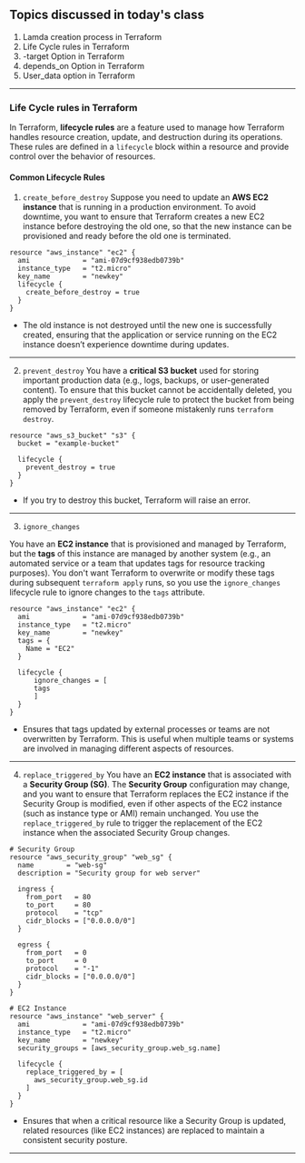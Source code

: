 Topics discussed in today's class
-----------------------------------------
1. Lamda creation process in Terraform
2. Life Cycle rules in Terraform
3. -target Option in Terraform
4. depends_on Option in Terraform
5. User_data option in Terraform
----------------------------------------------------------------------------------

### Life Cycle rules in Terraform
In Terraform, **lifecycle rules** are a feature used to manage how Terraform handles resource creation, update, and destruction during its operations. These rules are defined in a `lifecycle` block within a resource and provide control over the behavior of resources.  

#### Common Lifecycle Rules
1. `create_before_destroy`
Suppose you need to update an **AWS EC2 instance** that is running in a production environment. To avoid downtime, you want to ensure that Terraform creates a new EC2 instance before destroying the old one, so that the new instance can be provisioned and ready before the old one is terminated.

```
resource "aws_instance" "ec2" {
  ami             = "ami-07d9cf938edb0739b"
  instance_type   = "t2.micro"
  key_name        = "newkey"
  lifecycle {
    create_before_destroy = true
  }
}
```
- The old instance is not destroyed until the new one is successfully created, ensuring that the application or service running on the EC2 instance doesn’t experience downtime during updates.

--------------------------------------------------------------------------------------------
2. `prevent_destroy`
You have a **critical S3 bucket** used for storing important production data (e.g., logs, backups, or user-generated content). To ensure that this bucket cannot be accidentally deleted, you apply the `prevent_destroy` lifecycle rule to protect the bucket from being removed by Terraform, even if someone mistakenly runs `terraform destroy`.

```
resource "aws_s3_bucket" "s3" {
  bucket = "example-bucket"

  lifecycle {
    prevent_destroy = true
  }
}
```
- If you try to destroy this bucket, Terraform will raise an error.

---------------------------------------------------------------------------------

3. `ignore_changes`

You have an **EC2 instance** that is provisioned and managed by Terraform, but the **tags** of this instance are managed by another system (e.g., an automated service or a team that updates tags for resource tracking purposes). You don't want Terraform to overwrite or modify these tags during subsequent `terraform apply` runs, so you use the `ignore_changes` lifecycle rule to ignore changes to the `tags` attribute.

```
resource "aws_instance" "ec2" {
  ami             = "ami-07d9cf938edb0739b"
  instance_type   = "t2.micro"
  key_name        = "newkey"
  tags = {
    Name = "EC2"
  }

  lifecycle {
      ignore_changes = [ 
      tags
      ]
  }
}
```
- Ensures that tags updated by external processes or teams are not overwritten by Terraform. This is useful when multiple teams or systems are involved in managing different aspects of resources.

---------------------------------------------------------------------------------------------
4. `replace_triggered_by`
You have an **EC2 instance** that is associated with a **Security Group (SG)**. The **Security Group** configuration may change, and you want to ensure that Terraform replaces the EC2 instance if the Security Group is modified, even if other aspects of the EC2 instance (such as instance type or AMI) remain unchanged. You use the `replace_triggered_by` rule to trigger the replacement of the EC2 instance when the associated Security Group changes.

```
# Security Group
resource "aws_security_group" "web_sg" {
  name        = "web-sg"
  description = "Security group for web server"

  ingress {
    from_port   = 80
    to_port     = 80
    protocol    = "tcp"
    cidr_blocks = ["0.0.0.0/0"]
  }

  egress {
    from_port   = 0
    to_port     = 0
    protocol    = "-1"
    cidr_blocks = ["0.0.0.0/0"]
  }
}

# EC2 Instance
resource "aws_instance" "web_server" {
  ami             = "ami-07d9cf938edb0739b"
  instance_type   = "t2.micro"
  key_name        = "newkey"
  security_groups = [aws_security_group.web_sg.name]

  lifecycle {
    replace_triggered_by = [
      aws_security_group.web_sg.id
    ]
  }
}
```
- Ensures that when a critical resource like a Security Group is updated, related resources (like EC2 instances) are replaced to maintain a consistent security posture.

-------------------------------------------------------------------------------
